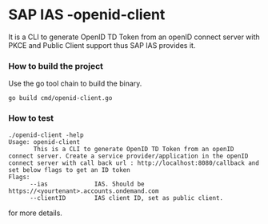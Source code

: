  # SAP IAS -openid-client
It is a CLI to generate OpenID TD Token from an openID connect server with PKCE and Public Client support thus SAP IAS provides it.

### How to build the project

Use the go tool chain to build the binary.
```text
go build cmd/openid-client.go
```
### How to test
```text
./openid-client -help
Usage: openid-client
       This is a CLI to generate OpenID TD Token from an openID connect server. Create a service provider/application in the openID connect server with call back url : http://localhost:8080/callback and set below flags to get an ID token
Flags:
      --ias             IAS. Should be https://<yourtenant>.accounts.ondemand.com
      --clientID        IAS client ID, set as public client.
``` 
for more details.
